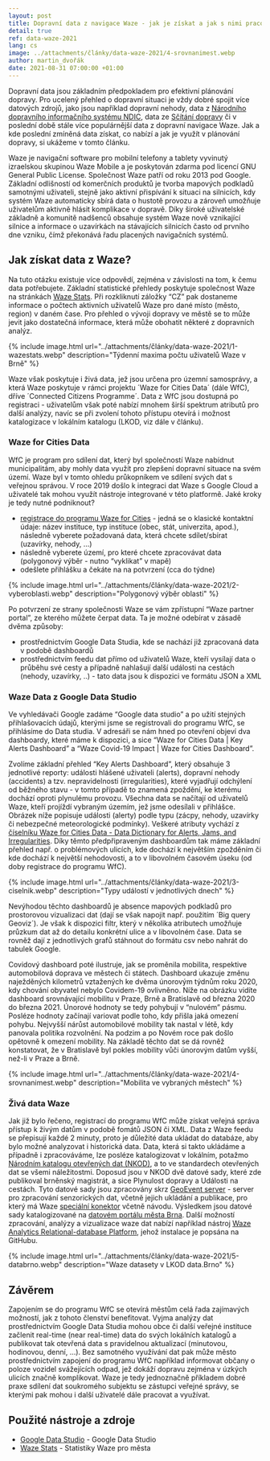 ```yaml
---
layout: post
title: Dopravní data z navigace Waze - jak je získat a jak s nimi pracovat?
detail: true
ref: data-waze-2021
lang: cs
image: ../attachments/články/data-waze-2021/4-srovnanimest.webp
author: martin_dvořák
date: 2021-08-31 07:00:00 +01:00
---
```

Dopravní data jsou základním předpokladem pro efektivní plánování dopravy. Pro ucelený přehled o dopravní situaci je vždy dobré spojit více datových zdrojů, jako jsou například dopravní nehody, data z [Národního dopravního informačního systému NDIC][link_NDIC], data ze [Sčítání dopravy][link_sčítání] či v poslední době stále více populárnější data z dopravní navigace Waze. Jak a kde poslední zmíněná data získat, co nabízí a jak je využít v plánování dopravy, si ukážeme v tomto článku. 
<!--more-->

Waze je navigační software pro mobilní telefony a tablety vyvinutý izraelskou skupinou Waze Mobile a je poskytován zdarma pod licencí GNU General Public License. Společnost Waze patří od roku 2013 pod Google. Základní odlišností od komerčních produktů je tvorba mapových podkladů samotnými uživateli, stejně jako aktivní přispívání k situaci na silnicích, kdy systém Waze automaticky sbírá data o hustotě provozu a zároveň umožňuje uživatelům aktivně hlásit komplikace v dopravě. Díky široké uživatelské základně a komunitě nadšenců obsahuje systém Waze nově vznikající silnice a informace o uzavírkách na stávajících silnicích často od prvního dne vzniku, čímž překonává řadu placených navigačních systémů. 

## Jak získat data z Waze? 
Na tuto otázku existuje více odpovědí, zejména v závislosti na tom, k čemu data potřebujete.  Základní statistické přehledy poskytuje společnost Waze na stránkách [Waze Stats][link_stats]. Při rozkliknutí záložky “CZ” pak dostaneme informace o počtech aktivních uživatelů Waze pro dané místo (město, region) v daném čase. Pro přehled o vývoji dopravy ve městě se to může jevit jako dostatečná informace, která může obohatit některé z dopravních analýz. 

{% include image.html url="../attachments/články/data-waze-2021/1-wazestats.webp" description="Týdenní maxima počtu uživatelů Waze v Brně" %}

Waze však poskytuje i živá data, jež jsou určena pro územní samosprávy, a která Waze poskytuje v rámci projektu ´Waze for Cities Data´ (dále WfC), dříve ´Connected Citizens Programme´. Data z WfC jsou dostupná po registraci - uživatelům však poté nabízí mnohem širší spektrum atributů pro další analýzy, navíc se při zvolení tohoto přístupu otevírá i možnost katalogizace v lokálním katalogu (LKOD, viz dále v článku). 

### Waze for Cities Data
WfC je program pro sdílení dat, který byl společností Waze nabídnut municipalitám, aby mohly data využít pro zlepšení dopravní situace na svém území. Waze byl v tomto ohledu průkopníkem ve sdílení svých dat s veřejnou správou. V roce 2019 došlo k integraci dat Waze s Google Cloud a uživatelé tak mohou využít nástroje integrované v této platformě. Jaké kroky je tedy nutné podniknout?
* [registrace do programu Waze for Cities][link_registrace] - jedná se o klasické kontaktní údaje: název instituce, typ instituce (obec, stát, univerzita, apod.), následně vyberete požadovaná data, která chcete sdílet/sbírat (uzavírky, nehody, ...)
* následně vyberete území, pro které chcete zpracovávat data (polygonový výběr - nutno “vyklikat” v mapě)
* odešlete přihlášku a čekáte na na potvrzení (cca do týdne) 

{% include image.html url="../attachments/články/data-waze-2021/2-vyberoblasti.webp" description="Polygonový výběr oblasti" %}

Po potvrzení ze strany společnosti Waze se vám zpřístupní “Waze partner portal”, ze kterého můžete čerpat data. Ta je možné odebírat v zásadě dvěma způsoby: 
* prostřednictvím Google Data Studia, kde se nachází již zpracovaná data v podobě dashboardů 
* prostřednictvím feedu dat přímo od uživatelů Waze, kteří vysílají data o průběhu své cesty a případně nahlašují další události na cestách (nehody, uzavírky, ..) - tato data jsou k dispozici ve formátu JSON a XML

### Waze Data z Google Data Studio
Ve vyhledávači Google zadáme “Google data studio” a po užití stejných přihlašovacích údajů, kterými jsme se registrovali do programu WfC, se přihlásíme do Data studia. V adresáři se nám hned po otevření objeví dva dashboardy, které máme k dispozici, a sice “Waze for Cities Data | Key Alerts Dashboard” a “Waze Covid-19 Impact | Waze for Cities Dashboard”. 

Zvolíme základní přehled “Key Alerts Dashboard”, který obsahuje 3 jednotlivé reporty: události hlášené uživateli (alerts), dopravní nehody (accidents) a tzv. nepravidelnosti (irregularities), které vyjadřují odchýlení od běžného stavu - v tomto případě to znamená zpoždění, ke kterému dochází oproti plynulému provozu. Všechna data se načítají od uživatelů Waze, kteří projíždí vybraným územím, jež jsme odesílali v přihlášce. Obrázek níže popisuje události (alerty) podle typu (zácpy, nehody, uzavírky či nebezpečné meteorologické podmínky). Veškeré atributy vychází z [číselníku Waze for Cities Data - Data Dictionary for Alerts, Jams, and Irregularities][link_číselník]. Díky těmto předpřipraveným dashboardům tak máme základní přehled např. o problémových ulicích, kde dochází k největším zpožděním či kde dochází k největší nehodovosti, a to v libovolném časovém úseku (od doby registrace do programu WfC). 

{% include image.html url="../attachments/články/data-waze-2021/3-ciselnik.webp" description="Typy událostí v jednotlivých dnech" %}

Nevýhodou těchto dashboardů je absence mapových podkladů pro prostorovou vizualizaci dat (dají se však napojit např. použitím ´Big query Geoviz´). Je však k dispozici filtr, který v několika atributech umožňuje průzkum dat až do detailu konkrétní ulice a v libovolném čase. Data se rovněž dají z jednotlivých grafů stáhnout do formátu csv nebo nahrát do tabulek Google. 

Covidový dashboard poté ilustruje, jak se proměnila mobilita, respektive automobilová doprava ve městech či státech. Dashboard ukazuje změnu naježděných kilometrů vztažených ke dvěma únorovým týdnům roku 2020, kdy chování obyvatel nebylo Covidem-19 ovlivněno. Níže na obrázku vidíte dashboard srovnávající mobilitu v Praze, Brně a Bratislavě od března 2020 do března 2021. Únorové hodnoty se tedy pohybují v “nulovém” pásmu. Posléze hodnoty začínají variovat podle toho, kdy přišla jaká omezení pohybu. Nejvyšší nárůst automobilové mobility tak nastal v létě, kdy panovala politika rozvolnění. Na podzim a po Novém roce pak došlo opětovně k omezení mobility. Na základě těchto dat se dá rovněž konstatovat, že v Bratislavě byl pokles mobility vůči únorovým datům vyšší, než-li v Praze a Brně. 

{% include image.html url="../attachments/články/data-waze-2021/4-srovnanimest.webp" description="Mobilita ve vybraných městech" %}

### Živá data Waze
Jak již bylo řečeno, registrací do programu WfC může získat veřejná správa přístup k živým datům v podobě fomátů JSON či XML. Data z Waze feedu se přepisují každé 2 minuty, proto je důležité data ukládat do databáze, aby bylo možné analyzovat i historická data. Data, která si takto ukládáme a případně i zpracováváme, lze posléze katalogizovat v lokálním, potažmo [Národním katalogu otevřených dat (NKOD)][link_NKOD], a to ve standardech otevřených dat se všemi náležitostmi. Doposud jsou v NKOD dvě datové sady, které zde publikoval brněnský magistrát, a sice Plynulost dopravy a Události na cestách. Tyto datové sady jsou zpracovány skrz [GeoEvent server][link_geoevent] - server pro zpracování senzorických dat, včetně jejich ukládání a publikace, pro který má Waze [speciální konektor][link_konektor] včetně návodu. Výsledkem jsou datové sady katalogizované na [datovém portálu města Brna][link_databrno]. Další možností zpracování, analýzy a vizualizace waze dat nabízí například nástroj [Waze Analytics Relational-database Platform][link_wazeanalytics], jehož instalace je popsána na GitHubu. 

{% include image.html url="../attachments/články/data-waze-2021/5-databrno.webp" description="Waze datasety v LKOD data.Brno" %}

## Závěrem
Zapojením se do programu WfC se otevírá městům celá řada zajímavých možností, jak z tohoto členství benefitovat. Vyjma analýzy dat prostřednictvím Google Data Studia mohou obce či další veřejné instituce začlenit real-time (near real-time) data do svých lokálních katalogů a publikovat tak otevřená data s pravidelnou aktualizací (minutovou, hodinovou, denní, ...). Bez samotného využívání dat pak může město prostřednictvím zapojení do programu WfC například informovat občany o poloze vozidel svážejících odpad, jež dokáží dopravu zejména v úzkých ulicích značně komplikovat. Waze je tedy jednoznačně příkladem dobré praxe sdílení dat soukromého subjektu se zástupci veřejné správy, se kterými pak mohou i další uživatelé dále pracovat a využívat. 

## Použité nástroje a zdroje
- [Google Data Studio][link_googledata] - Google Data Studio
- [Waze Stats][link_stats] - Statistiky Waze pro města

[link_NDIC]: https://portal.dopravniinfo.cz/informacni-a-ridici-centra-dopravy/narodni-dopravni-informacni-centrum "Národní dopravní informační centrum"
[link_sčítání]: http://scitani2016.rsd.cz/pages/informations/default.aspx "Výsledky sčítání dopravy 2016"
[link_stats]: http://wazestats.com/ "Statistiky Waze pro města"
[link_registrace]: https://partnerdash.google.com/waze/start?pli=1#p=start&program=CCP "Registrace do programu Waze for Cities"
[link_číselník]: https://docs.google.com/spreadsheets/d/1DcUZlaM-H2Dqj2pjJ2o4NeJo70Ej9RKLXaezw6Fy6uQ/edit#gid=580809060 "Číselník pro data z Waze for Cities"
[link_NKOD]: https://data.gov.cz/ "Národní katalog otevřených dat"
[link_geoevent]: https://enterprise.arcgis.com/en/geoevent/latest/get-started/what-is-arcgis-geoevent-server.htm "Geoevent server pro zpracování senzorických dat"
[link_konektor]: https://www.arcgis.com/home/item.html?id=db18d2068d1d410595b841c3df38c280 "Konektor pro zpracování Waze dat"
[link_databrno]: https://data.brno.cz/ "Datový portál města Brna"
[link_wazeanalytics]: https://github.com/LouisvilleMetro/WazeCCPProcessor "Open source data procesor pro zpracování Wate dat"
[link_googledata]: https://datastudio.google.com/u/0/ "Google Data Studio"